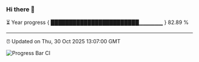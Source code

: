 ### Hi there 👋

⏳ Year progress { ████████████████████████▁▁▁▁▁▁ } 82.89 %

---

⏰ Updated on Thu, 30 Oct 2025 13:07:00 GMT

![Progress Bar CI](https://github.com/IshwaranRudhara/GIT-ACTION/workflows/Progress%20Bar%20CI/badge.svg)
